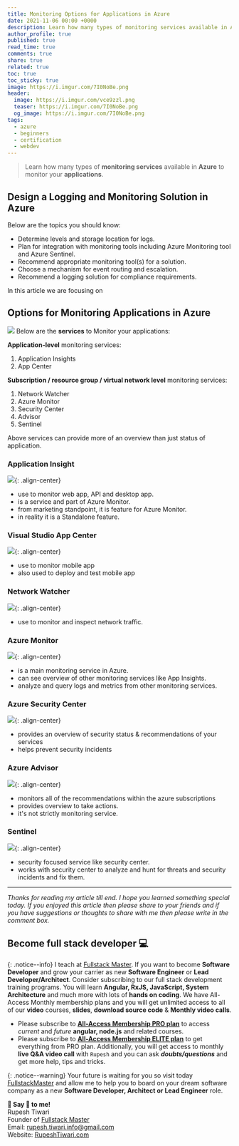 ```yaml
---
title: Monitoring Options for Applications in Azure
date: 2021-11-06 00:00 +0000
description: Learn how many types of monitoring services available in Azure to monitor your applications.
author_profile: true
published: true
read_time: true
comments: true
share: true
related: true
toc: true
toc_sticky: true
image: https://i.imgur.com/7I0NoBe.png
header:
  image: https://i.imgur.com/vce9zzl.png
  teaser: https://i.imgur.com/7I0NoBe.png
  og_image: https://i.imgur.com/7I0NoBe.png
tags:
  - azure
  - beginners
  - certification
  - webdev
---
```


> Learn how many types of **monitoring services** available in **Azure** to monitor your **applications**.

## Design a Logging and Monitoring Solution in Azure

Below are the topics you should know:

- Determine levels and storage location for logs.
- Plan for integration with monitoring tools including Azure Monitoring tool and Azure Sentinel.
- Recommend appropriate monitoring tool(s) for a solution.
- Choose a mechanism for event routing and escalation.
- Recommend a logging solution for compliance requirements.

In this article we are focusing on

## Options for Monitoring Applications in Azure

![](https://imgur.com/RRBB8Ya.png)
Below are the **services** to Monitor your applications:

**Application-level** monitoring services:

1. Application Insights
2. App Center

**Subscription / resource group / virtual network level** monitoring services:

1. Network Watcher
2. Azure Monitor
3. Security Center
4. Advisor
5. Sentinel

Above services can provide more of an overview than just status of application.

### Application Insight

![](https://imgur.com/z6Hsa09.png){: .align-center}

- use to monitor web app, API and desktop app.
- is a service and part of Azure Monitor.
- from marketing standpoint, it is feature for Azure Monitor.
- in reality it is a Standalone feature.

### Visual Studio App Center

![](https://imgur.com/34J9bDe.png){: .align-center}

- use to monitor mobile app
- also used to deploy and test mobile app

### Network Watcher

![](https://imgur.com/tdsC3xy.png){: .align-center}

- use to monitor and inspect network traffic.

### Azure Monitor

![](https://imgur.com/RcfzQj7.png){: .align-center}

- is a main monitoring service in Azure.
- can see overview of other monitoring services like App Insights.
- analyze and query logs and metrics from other monitoring services.

### Azure Security Center

![](https://imgur.com/IXm0u3e.png){: .align-center}

- provides an overview of security status & recommendations of your services
- helps prevent security incidents

### Azure Advisor

![](https://imgur.com/8Ykd5S9.png){: .align-center}

- monitors all of the recommendations within the azure subscriptions
- provides overview to take actions.
- it's not strictly monitoring service.

### Sentinel

![](https://imgur.com/GMOLpT8.png){: .align-center}

- security focused service like security center.
- works with security center to analyze and hunt for threats and security incidents and fix them.


---

_Thanks for reading my article till end. I hope you learned something special today. If you enjoyed this article then please share to your friends and if you have suggestions or thoughts to share with me then please write in the comment box._

## Become full stack developer 💻

{: .notice--info}
I teach at [Fullstack Master](https://www.fullstackmaster.net). If you want to become **Software Developer** and grow your carrier as new **Software Engineer** or **Lead Developer/Architect**. Consider subscribing to our full stack development training programs. You will learn **Angular, RxJS, JavaScript, System Architecture** and much more with lots of **hands on coding**. We have All-Access Monthly membership plans and you will get unlimited access to all of our **video** courses, **slides**, **download source code** & **Monthly video calls**.

- Please subscribe to **[All-Access Membership PRO plan](https://www.fullstackmaster.net/pro)** to access _current_ and _future_ **angular, node.js** and related courses.
- Please subscribe to **[All-Access Membership ELITE plan](https://www.fullstackmaster.net/elite)** to get everything from PRO plan. Additionally, you will get access to monthly **live Q&A video call** with `Rupesh` and you can ask **_doubts/questions_** and get more help, tips and tricks.

{: .notice--warning}
Your future is waiting for you so visit today [FullstackMaster](www.fullstackmaster.net) and allow me to help you to board on your dream software company as a new **Software Developer, Architect or Lead Engineer** role.

<div class="notice--success">
<strong>💖 Say 👋 to me!</strong>
<br>Rupesh Tiwari
<br>Founder of <a href="https://www.fullstackmaster.net">Fullstack Master </a>
<br>Email: <a href="mailto:rupesh.tiwari.info@gmail.com?subject=Hi">rupesh.tiwari.info@gmail.com</a>
<br>Website: <a href="https://www.rupeshtiwari.com">RupeshTiwari.com </a>
</div>